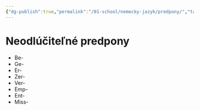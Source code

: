 ```yaml
---
{"dg-publish":true,"permalink":"/01-school/nemecky-jazyk/predpony/","tags":["year1","summerSemester","uniNEJ"]}
---
```


# Neodlúčiteľné predpony
- Be-
- Ge-
- Er-
- Zer-
- Ver-
- Emp-
- Ent-
- Miss-